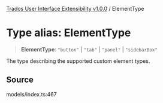 [Trados User Interface Extensibility v1.0.0](../wiki/globals) / ElementType

# Type alias: ElementType

> **ElementType**: `"button"` \| `"tab"` \| `"panel"` \| `"sidebarBox"`

The type describing the supported custom element types.

## Source

models/index.ts:467
